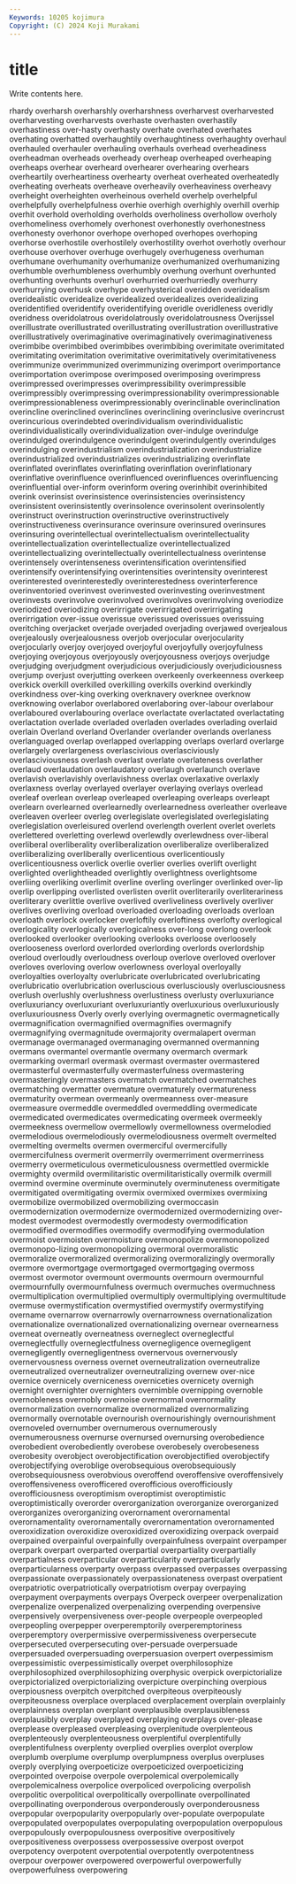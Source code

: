 ```yaml
---
Keywords: 10205 kojimura
Copyright: (C) 2024 Koji Murakami
---
```


# title

Write contents here.



rhardy
overharsh overharshly overharshness overharvest overharvested overharvesting overharvests overhaste overhasten overhastily
overhastiness over-hasty overhasty overhate overhated overhates overhating overhatted overhaughtily overhaughtiness
overhaughty overhaul overhauled overhauler overhauling overhauls overhead overheadiness overheadman overheads
overheady overheap overheaped overheaping overheaps overhear overheard overhearer overhearing overhears
overheartily overheartiness overhearty overheat overheated overheatedly overheating overheats overheave overheavily
overheaviness overheavy overheight overheighten overheinous overheld overhelp overhelpful overhelpfully overhelpfulness
overhie overhigh overhighly overhill overhip overhit overhold overholding overholds overholiness
overhollow overholy overhomeliness overhomely overhonest overhonestly overhonestness overhonesty overhonor overhope
overhoped overhopes overhoping overhorse overhostile overhostilely overhostility overhot overhotly overhour
overhouse overhover overhuge overhugely overhugeness overhuman overhumane overhumanity overhumanize overhumanized
overhumanizing overhumble overhumbleness overhumbly overhung overhunt overhunted overhunting overhunts overhurl
overhurried overhurriedly overhurry overhurrying overhusk overhype overhysterical overidden overidealism overidealistic
overidealize overidealized overidealizes overidealizing overidentified overidentify overidentifying overidle overidleness overidly
overidness overidolatrous overidolatrously overidolatrousness Overijssel overillustrate overillustrated overillustrating overillustration overillustrative
overillustratively overimaginative overimaginatively overimaginativeness overimbibe overimbibed overimbibes overimbibing overimitate overimitated
overimitating overimitation overimitative overimitatively overimitativeness overimmunize overimmunized overimmunizing overimport overimportance
overimportation overimpose overimposed overimposing overimpress overimpressed overimpresses overimpressibility overimpressible overimpressibly
overimpressing overimpressionability overimpressionable overimpressionableness overimpressionably overinclinable overinclination overincline overinclined overinclines
overinclining overinclusive overincrust overincurious overindebted overindividualism overindividualistic overindividualistically overindividualization over-indulge
overindulge overindulged overindulgence overindulgent overindulgently overindulges overindulging overindustrialism overindustrialization overindustrialize
overindustrialized overindustrializes overindustrializing overinflate overinflated overinflates overinflating overinflation overinflationary overinflative
overinfluence overinfluenced overinfluences overinfluencing overinfluential over-inform overinform overing overinhibit overinhibited
overink overinsist overinsistence overinsistencies overinsistency overinsistent overinsistently overinsolence overinsolent overinsolently
overinstruct overinstruction overinstructive overinstructively overinstructiveness overinsurance overinsure overinsured overinsures overinsuring
overintellectual overintellectualism overintellectuality overintellectualization overintellectualize overintellectualized overintellectualizing overintellectually overintellectualness overintense
overintensely overintenseness overintensification overintensified overintensify overintensifying overintensities overintensity overinterest overinterested
overinterestedly overinterestedness overinterference overinventoried overinvest overinvested overinvesting overinvestment overinvests overinvolve
overinvolved overinvolves overinvolving overiodize overiodized overiodizing overirrigate overirrigated overirrigating overirrigation
over-issue overissue overissued overissues overissuing overitching overjacket overjade overjaded overjading
overjawed overjealous overjealously overjealousness overjob overjocular overjocularity overjocularly overjoy overjoyed
overjoyful overjoyfully overjoyfulness overjoying overjoyous overjoyously overjoyousness overjoys overjudge overjudging
overjudgment overjudicious overjudiciously overjudiciousness overjump overjust overjutting overkeen overkeenly overkeenness
overkeep overkick overkill overkilled overkilling overkills overkind overkindly overkindness over-king
overking overknavery overknee overknow overknowing overlabor overlabored overlaboring over-labour overlabour
overlaboured overlabouring overlace overlactate overlactated overlactating overlactation overlade overladed overladen
overlades overlading overlaid overlain Overland overland Overlander overlander overlands overlaness
overlanguaged overlap overlapped overlapping overlaps overlard overlarge overlargely overlargeness overlascivious
overlasciviously overlasciviousness overlash overlast overlate overlateness overlather overlaud overlaudation overlaudatory
overlaugh overlaunch overlave overlavish overlavishly overlavishness overlax overlaxative overlaxly overlaxness
overlay overlayed overlayer overlaying overlays overlead overleaf overlean overleap overleaped
overleaping overleaps overleapt overlearn overlearned overlearnedly overlearnedness overleather overleave overleaven
overleer overleg overlegislate overlegislated overlegislating overlegislation overleisured overlend overlength overlent
overlet overlets overlettered overletting overlewd overlewdly overlewdness over-liberal overliberal overliberality
overliberalization overliberalize overliberalized overliberalizing overliberally overlicentious overlicentiously overlicentiousness overlick overlie
overlier overlies overlift overlight overlighted overlightheaded overlightly overlightness overlightsome overliing
overliking overlimit overline overling overlinger overlinked over-lip overlip overlipping overlisted
overlisten overlit overliterarily overliterariness overliterary overlittle overlive overlived overliveliness overlively
overliver overlives overliving overload overloaded overloading overloads overloan overloath overlock
overlocker overloftily overloftiness overlofty overlogical overlogicality overlogically overlogicalness over-long overlong
overlook overlooked overlooker overlooking overlooks overloose overloosely overlooseness overlord overlorded
overlording overlords overlordship overloud overloudly overloudness overloup overlove overloved overlover
overloves overloving overlow overlowness overloyal overloyally overloyalties overloyalty overlubricate overlubricated
overlubricating overlubricatio overlubrication overluscious overlusciously overlusciousness overlush overlushly overlushness overlustiness
overlusty overluxuriance overluxuriancy overluxuriant overluxuriantly overluxurious overluxuriously overluxuriousness Overly overly
overlying overmagnetic overmagnetically overmagnification overmagnified overmagnifies overmagnify overmagnifying overmagnitude overmajority
overmalapert overman overmanage overmanaged overmanaging overmanned overmanning overmans overmantel overmantle
overmany overmarch overmark overmarking overmarl overmask overmast overmaster overmastered overmasterful
overmasterfully overmasterfulness overmastering overmasteringly overmasters overmatch overmatched overmatches overmatching overmatter
overmature overmaturely overmatureness overmaturity overmean overmeanly overmeanness over-measure overmeasure overmeddle
overmeddled overmeddling overmedicate overmedicated overmedicates overmedicating overmeek overmeekly overmeekness overmellow
overmellowly overmellowness overmelodied overmelodious overmelodiously overmelodiousness overmelt overmelted overmelting overmelts
overmen overmerciful overmercifully overmercifulness overmerit overmerrily overmerriment overmerriness overmerry overmeticulous
overmeticulousness overmettled overmickle overmighty overmild overmilitaristic overmilitaristically overmilk overmill overmind
overmine overminute overminutely overminuteness overmitigate overmitigated overmitigating overmix overmixed overmixes
overmixing overmobilize overmobilized overmobilizing overmoccasin overmodernization overmodernize overmodernized overmodernizing over-modest
overmodest overmodestly overmodesty overmodification overmodified overmodifies overmodify overmodifying overmodulation overmoist
overmoisten overmoisture overmonopolize overmonopolized overmonopo-lizing overmonopolizing overmoral overmoralistic overmoralize overmoralized
overmoralizing overmoralizingly overmorally overmore overmortgage overmortgaged overmortgaging overmoss overmost overmotor
overmount overmounts overmourn overmournful overmournfully overmournfulness overmuch overmuches overmuchness overmultiplication
overmultiplied overmultiply overmultiplying overmultitude overmuse overmystification overmystified overmystify overmystifying overname
overnarrow overnarrowly overnarrowness overnationalization overnationalize overnationalized overnationalizing overnear overnearness overneat
overneatly overneatness overneglect overneglectful overneglectfully overneglectfulness overnegligence overnegligent overnegligently overnegligentness
overnervous overnervously overnervousness overness overnet overneutralization overneutralize overneutralized overneutralizer overneutralizing
overnew over-nice overnice overnicely overniceness overniceties overnicety overnigh overnight overnighter
overnighters overnimble overnipping overnoble overnobleness overnobly overnoise overnormal overnormality overnormalization
overnormalize overnormalized overnormalizing overnormally overnotable overnourish overnourishingly overnourishment overnoveled overnumber
overnumerous overnumerously overnumerousness overnurse overnursed overnursing overobedience overobedient overobediently overobese
overobesely overobeseness overobesity overobject overobjectification overobjectified overobjectify overobjectifying overoblige overobsequious
overobsequiously overobsequiousness overobvious overoffend overoffensive overoffensively overoffensiveness overofficered overofficious overofficiously
overofficiousness overoptimism overoptimist overoptimistic overoptimistically overorder overorganization overorganize overorganized overorganizes
overorganizing overornament overornamental overornamentality overornamentally overornamentation overornamented overoxidization overoxidize overoxidized
overoxidizing overpack overpaid overpained overpainful overpainfully overpainfulness overpaint overpamper overpark
overpart overparted overpartial overpartiality overpartially overpartialness overparticular overparticularity overparticularly overparticularness
overparty overpass overpassed overpasses overpassing overpassionate overpassionately overpassionateness overpast overpatient
overpatriotic overpatriotically overpatriotism overpay overpaying overpayment overpayments overpays Overpeck overpeer
overpenalization overpenalize overpenalized overpenalizing overpending overpensive overpensively overpensiveness over-people overpeople
overpeopled overpeopling overpepper overperemptorily overperemptoriness overperemptory overpermissive overpermissiveness overpersecute overpersecuted
overpersecuting over-persuade overpersuade overpersuaded overpersuading overpersuasion overpert overpessimism overpessimistic overpessimistically
overpet overphilosophize overphilosophized overphilosophizing overphysic overpick overpictorialize overpictorialized overpictorializing overpicture
overpinching overpious overpiousness overpitch overpitched overpiteous overpiteously overpiteousness overplace overplaced
overplacement overplain overplainly overplainness overplan overplant overplausible overplausibleness overplausibly overplay
overplayed overplaying overplays over-please overplease overpleased overpleasing overplenitude overplenteous overplenteously
overplenteousness overplentiful overplentifully overplentifulness overplenty overplied overplies overplot overplow overplumb
overplume overplump overplumpness overplus overpluses overply overplying overpoeticize overpoeticized overpoeticizing
overpointed overpoise overpole overpolemical overpolemically overpolemicalness overpolice overpoliced overpolicing overpolish
overpolitic overpolitical overpolitically overpollinate overpollinated overpollinating overponderous overponderously overponderousness overpopular
overpopularity overpopularly over-populate overpopulate overpopulated overpopulates overpopulating overpopulation overpopulous overpopulously
overpopulousness overpositive overpositively overpositiveness overpossess overpossessive overpost overpot overpotency overpotent
overpotential overpotently overpotentness overpour overpower overpowered overpowerful overpowerfully overpowerfulness overpowering
